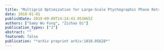 ```yaml
---
title: "Multigrid Optimization for Large-Scale Ptychographic Phase Retrieval"
date: 2018-01-01
publishDate: 2019-09-09T14:24:43.953065Z
authors: ["Samy Wu Fung", "Zichao Di"]
publication_types: ["2"]
abstract: ""
featured: false
publication: "*arXiv preprint arXiv:1810.05628*"
---
```


